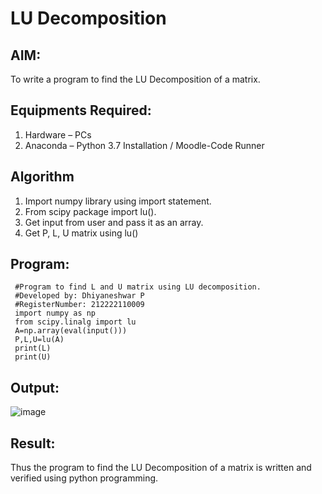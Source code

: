 # LU Decomposition 

## AIM:
To write a program to find the LU Decomposition of a matrix.

## Equipments Required:
1. Hardware – PCs
2. Anaconda – Python 3.7 Installation / Moodle-Code Runner

## Algorithm
1. Import numpy library using import statement.
2. From scipy package import lu().
3. Get input from user and pass it as an array.
4. Get P, L, U matrix using lu()

## Program:

     #Program to find L and U matrix using LU decomposition.
     #Developed by: Dhiyaneshwar P
     #RegisterNumber: 212222110009
     import numpy as np
     from scipy.linalg import lu
     A=np.array(eval(input()))
     P,L,U=lu(A)
     print(L)
     print(U)

## Output:
![image](https://github.com/Dhiyanesh24/LU-Decomposition/assets/118362288/20181e51-2f41-4ed7-9f52-1884fc87a715)

## Result:
Thus the program to find the LU Decomposition of a matrix is written and verified using python programming.

